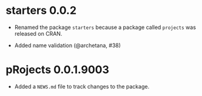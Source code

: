 # starters 0.0.2

* Renamed the package `starters` because a package called `projects` was released on CRAN.

* Added name validation (@archetana, #38)

# pRojects 0.0.1.9003

* Added a `NEWS.md` file to track changes to the package.

